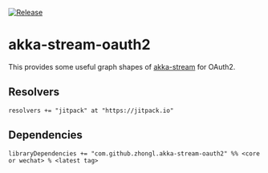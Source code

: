 [![Release](https://jitpack.io/v/zhongl/akka-stream-oauth2.svg)](https://jitpack.io/#zhongl/akka-stream-oauth2)

# akka-stream-oauth2

This provides some useful graph shapes of [akka-stream](https://doc.akka.io/docs/akka/current/stream/index.html) for OAuth2.

## Resolvers

```
resolvers += "jitpack" at "https://jitpack.io"
```

## Dependencies

```
libraryDependencies += "com.github.zhongl.akka-stream-oauth2" %% <core or wechat> % <latest tag>
```

